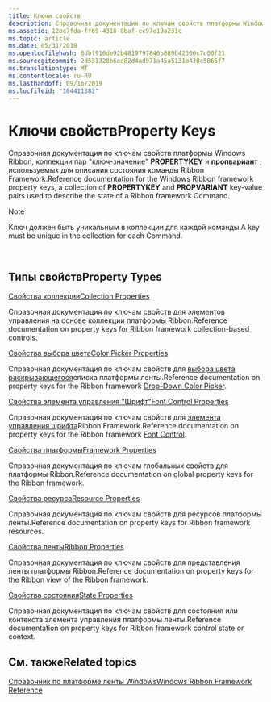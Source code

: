 ```yaml
---
title: Ключи свойств
description: Справочная документация по ключам свойств платформы Windows Ribbon, коллекции пар "ключ-значение" PROPERTYKEY и ПРОПВАРИАНТ, используемых для описания состояния команды Ribbon Framework.
ms.assetid: 12bc7fda-ff69-4316-8baf-cc97e19a231c
ms.topic: article
ms.date: 05/31/2018
ms.openlocfilehash: 6dbf916de92b4819797846b889b42306c7c00f21
ms.sourcegitcommit: 2d531328b6ed82d4ad971a45a5131b430c5866f7
ms.translationtype: MT
ms.contentlocale: ru-RU
ms.lasthandoff: 09/16/2019
ms.locfileid: "104411382"
---
```

# <a name="property-keys"></a><span data-ttu-id="7c8e1-103">Ключи свойств</span><span class="sxs-lookup"><span data-stu-id="7c8e1-103">Property Keys</span></span>

<span data-ttu-id="7c8e1-104">Справочная документация по ключам свойств платформы Windows Ribbon, коллекции пар "ключ-значение" **PROPERTYKEY** и **пропвариант** , используемых для описания состояния команды Ribbon Framework.</span><span class="sxs-lookup"><span data-stu-id="7c8e1-104">Reference documentation for the Windows Ribbon framework property keys, a collection of **PROPERTYKEY** and **PROPVARIANT** key-value pairs used to describe the state of a Ribbon framework Command.</span></span>

> [!Note]  
> <span data-ttu-id="7c8e1-105">Ключ должен быть уникальным в коллекции для каждой команды.</span><span class="sxs-lookup"><span data-stu-id="7c8e1-105">A key must be unique in the collection for each Command.</span></span>

 

## <a name="property-types"></a><span data-ttu-id="7c8e1-106">Типы свойств</span><span class="sxs-lookup"><span data-stu-id="7c8e1-106">Property Types</span></span>

[<span data-ttu-id="7c8e1-107">Свойства коллекции</span><span class="sxs-lookup"><span data-stu-id="7c8e1-107">Collection Properties</span></span>](windowsribbon-reference-properties-collection.md)

<span data-ttu-id="7c8e1-108">Справочная документация по ключам свойств для элементов управления на основе коллекции платформы Ribbon.</span><span class="sxs-lookup"><span data-stu-id="7c8e1-108">Reference documentation on property keys for Ribbon framework collection-based controls.</span></span>

[<span data-ttu-id="7c8e1-109">Свойства выбора цвета</span><span class="sxs-lookup"><span data-stu-id="7c8e1-109">Color Picker Properties</span></span>](windowsribbon-reference-properties-colorpicker.md)

<span data-ttu-id="7c8e1-110">Справочная документация по ключам свойств для [выбора цвета раскрывающегося](windowsribbon-controls-dropdowncolorpicker.md)списка платформы ленты.</span><span class="sxs-lookup"><span data-stu-id="7c8e1-110">Reference documentation on property keys for the Ribbon framework [Drop-Down Color Picker](windowsribbon-controls-dropdowncolorpicker.md).</span></span>

[<span data-ttu-id="7c8e1-111">Свойства элемента управления "Шрифт"</span><span class="sxs-lookup"><span data-stu-id="7c8e1-111">Font Control Properties</span></span>](windowsribbon-reference-properties-fontcontrol.md)

<span data-ttu-id="7c8e1-112">Справочная документация по ключам свойств для [элемента управления шрифта](windowsribbon-controls-fontcontrol.md)Ribbon Framework.</span><span class="sxs-lookup"><span data-stu-id="7c8e1-112">Reference documentation on property keys for the Ribbon framework [Font Control](windowsribbon-controls-fontcontrol.md).</span></span>

[<span data-ttu-id="7c8e1-113">Свойства платформы</span><span class="sxs-lookup"><span data-stu-id="7c8e1-113">Framework Properties</span></span>](windowsribbon-reference-properties-framework.md)

<span data-ttu-id="7c8e1-114">Справочная документация по ключам глобальных свойств для платформы Ribbon.</span><span class="sxs-lookup"><span data-stu-id="7c8e1-114">Reference documentation on global property keys for the Ribbon framework.</span></span>

[<span data-ttu-id="7c8e1-115">Свойства ресурса</span><span class="sxs-lookup"><span data-stu-id="7c8e1-115">Resource Properties</span></span>](windowsribbon-reference-properties-resource.md)

<span data-ttu-id="7c8e1-116">Справочная документация по ключам свойств для ресурсов платформы ленты.</span><span class="sxs-lookup"><span data-stu-id="7c8e1-116">Reference documentation on property keys for Ribbon framework resources.</span></span>

[<span data-ttu-id="7c8e1-117">Свойства ленты</span><span class="sxs-lookup"><span data-stu-id="7c8e1-117">Ribbon Properties</span></span>](windowsribbon-reference-properties-ribbon.md)

<span data-ttu-id="7c8e1-118">Справочная документация по ключам свойств для представления ленты платформы Ribbon.</span><span class="sxs-lookup"><span data-stu-id="7c8e1-118">Reference documentation on property keys for the Ribbon view of the Ribbon framework.</span></span>

[<span data-ttu-id="7c8e1-119">Свойства состояния</span><span class="sxs-lookup"><span data-stu-id="7c8e1-119">State Properties</span></span>](windowsribbon-reference-properties-state.md)

<span data-ttu-id="7c8e1-120">Справочная документация по ключам свойств для состояния или контекста элемента управления платформы ленты.</span><span class="sxs-lookup"><span data-stu-id="7c8e1-120">Reference documentation on property keys for Ribbon framework control state or context.</span></span>

## <a name="related-topics"></a><span data-ttu-id="7c8e1-121">См. также</span><span class="sxs-lookup"><span data-stu-id="7c8e1-121">Related topics</span></span>

<dl> <dt>

[<span data-ttu-id="7c8e1-122">Справочник по платформе ленты Windows</span><span class="sxs-lookup"><span data-stu-id="7c8e1-122">Windows Ribbon Framework Reference</span></span>](windowsribbon-reference-entry.md)
</dt> </dl>

 

 




